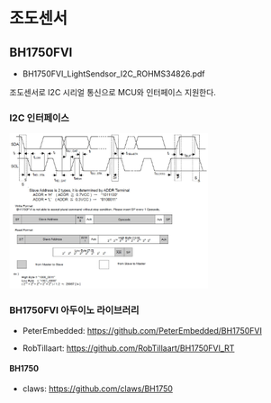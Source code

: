 

# 조도센서

## BH1750FVI

- BH1750FVI_LightSendsor_I2C_ROHMS34826.pdf

조도센서로 I2C 시리얼 통신으로 MCU와 인터페이스 지원한다.


### I2C 인터페이스

<img src="BH1750FVI_I2C_Interface.jpg" width="70%" height="70%"  alt="BH1750FVI_I2C_Interface" />

### BH1750FVI 아두이노 라이브러리

- PeterEmbedded: https://github.com/PeterEmbedded/BH1750FVI

- RobTillaart:  https://github.com/RobTillaart/BH1750FVI_RT


#### BH1750

- claws: https://github.com/claws/BH1750

